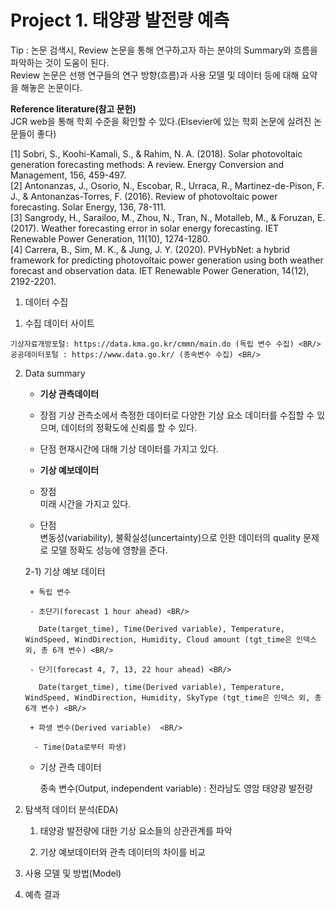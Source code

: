 # Project 1. 태양광 발전량 예측

Tip : 논문 검색시, Review 논문을 통해 연구하고자 하는 분야의 Summary와 흐름을 파악하는 것이 도움이 된다. <BR/>
      Review 논문은 선행 연구들의 연구 방향(흐름)과 사용 모델 및 데이터 등에 대해 요약을 해놓은 논문이다. <BR/>

**Reference literature(참고 문헌)** <BR/>
JCR web을 통해 학회 수준을 확인할 수 있다.(Elsevier에 있는 학회 논문에 실려진 논문들이 좋다) <BR/>

[1] Sobri, S., Koohi-Kamali, S., & Rahim, N. A. (2018). Solar photovoltaic generation forecasting methods: A review. Energy Conversion and Management, 156, 459-497. <BR/>
[2] Antonanzas, J., Osorio, N., Escobar, R., Urraca, R., Martinez-de-Pison, F. J., & Antonanzas-Torres, F. (2016). Review of photovoltaic power forecasting. Solar Energy, 136, 78-111. <BR/>
[3] Sangrody, H., Sarailoo, M., Zhou, N., Tran, N., Motalleb, M., & Foruzan, E. (2017). Weather forecasting error in solar energy forecasting. IET Renewable Power Generation, 11(10), 1274-1280. <BR/>
[4] Carrera, B., Sim, M. K., & Jung, J. Y. (2020). PVHybNet: a hybrid framework for predicting photovoltaic power generation using both weather forecast and observation data. IET Renewable Power Generation, 14(12), 2192-2201. <BR/>


1. 데이터 수집

  1) 수집 데이터 사이트 <BR/>
  
    기상자료개방포털: https://data.kma.go.kr/cmmn/main.do (독립 변수 수집) <BR/>
    공공데이터포털 : https://www.data.go.kr/ (종속변수 수집) <BR/>


  2) Data summary <BR/>
  
      + **기상 관측데이터** <BR/>
  
       + 장점 
            기상 관측소에서 측정한 데이터로 다양한 기상 요소 데이터를 수집할 수 있으며, 데이터의 정확도에 신뢰를 할 수 있다.

       + 단점 
            현재시간에 대해 기상 데이터를 가지고 있다. 
            
      + **기상 예보데이터** <BR/>
  
       + 장점 <BR/>
            미래 시간을 가지고 있다. <BR/>

      - 단점 <BR/>
            변동성(variability), 불확실성(uncertainty)으로 인한 데이터의 quality 문제로 모델 정확도 성능에 영향을 준다. <BR/>

  
      2-1) 기상 예보 데이터 <BR/>
          
          + 독립 변수
          
          - 초단기(forecast 1 hour ahead) <BR/>

            Date(target_time), Time(Derived variable), Temperature, WindSpeed, WindDirection, Humidity, Cloud amount (tgt_time은 인덱스 외, 총 6개 변수) <BR/>

          - 단기(forecast 4, 7, 13, 22 hour ahead) <BR/>

            Date(target_time), time(Derived variable), Temperature, WindSpeed, WindDirection, Humidity, SkyType (tgt_time은 인덱스 외, 총 6개 변수) <BR/>

          + 파생 변수(Derived variable)  <BR/>
           
           - Time(Data로부터 파생)
     

       + 기상 관측 데이터 <BR/>
  
            종속 변수(Output, independent variable) : 전라남도 영암 태양광 발전량 <BR/>


2. 탐색적 데이터 분석(EDA)
      
      1) 태양광 발전량에 대한 기상 요소들의 상관관계를 파악 <BR/>
      
      2) 기상 예보데이터와 관측 데이터의 차이를 비교 <BR/>
      
      
3. 사용 모델 및 방법(Model) 
 
 
 
 
 
 
 4. 예측 결과
      
      
      
      
      
      
      
      
      
      
      
      
      
      
      
